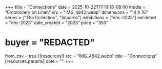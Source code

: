 +++
title = "Connections"
date = 2025-10-22T17:19:18-08:00
media = "Embroidery on Linen"
src = "IMG_4842.webp"
dimensions = "14 X 16"
series = ["The Collection", "Squares"]
exhibitions = ["ehc-2025"]
exhibited = "ehc-2025"
date_created = "2025"
price = "350"
# buyer = "REDACTED"
from_csv = true
[[resources]]
  src = "IMG_4842.webp"
  title = "Connections"
  [resources.params]
  date = ""
+++